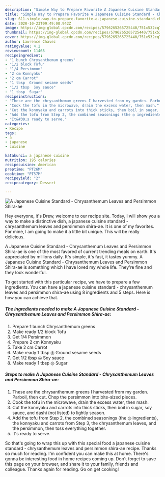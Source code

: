 ```yaml
---
description: "Simple Way to Prepare Favorite A Japanese Cuisine Standard - Chrysanthemum Leaves and Persimmon Shira-ae"
title: "Simple Way to Prepare Favorite A Japanese Cuisine Standard - Chrysanthemum Leaves and Persimmon Shira-ae"
slug: 611-simple-way-to-prepare-favorite-a-japanese-cuisine-standard-chrysanthemum-leaves-and-persimmon-shira-ae
date: 2020-10-23T09:49:08.942Z
image: https://img-global.cpcdn.com/recipes/5796265265725440/751x532cq70/a-japanese-cuisine-standard-chrysanthemum-leaves-and-persimmon-shira-ae-recipe-main-photo.jpg
thumbnail: https://img-global.cpcdn.com/recipes/5796265265725440/751x532cq70/a-japanese-cuisine-standard-chrysanthemum-leaves-and-persimmon-shira-ae-recipe-main-photo.jpg
cover: https://img-global.cpcdn.com/recipes/5796265265725440/751x532cq70/a-japanese-cuisine-standard-chrysanthemum-leaves-and-persimmon-shira-ae-recipe-main-photo.jpg
author: Lawrence Chavez
ratingvalue: 4.2
reviewcount: 11465
recipeingredient:
- "1 bunch Chrysanthemum greens"
- "1/2 block Tofu"
- "1/4 Persimmon"
- "2 cm Konnyaku"
- "2 cm Carrot"
- "1 tbsp  Ground sesame seeds"
- "1/2 tbsp  Soy sauce"
- "1 tbsp  Sugar"
recipeinstructions:
- "These are the chrysanthemum greens I harvested from my garden. Parboil, then cut. Chop the persimmon into bite-sized pieces."
- "Cook the tofu in the microwave, drain the excess water, then mash."
- "Cut the konnyaku and carrots into thick sticks, then boil in sugar, soy sauce, and dashi (not listed) to lightly season."
- "Add the tofu from Step 2, the combined seasonings (the ◎ ingredients), the konnyaku and carrots from Step 3, the chrysanthemum leaves, and the persimmon, then toss everything together."
- "It&#39;s ready to serve."
categories:
- Recipe
tags:
- a
- japanese
- cuisine

katakunci: a japanese cuisine 
nutrition: 195 calories
recipecuisine: American
preptime: "PT26M"
cooktime: "PT57M"
recipeyield: "2"
recipecategory: Dessert

---
```



![A Japanese Cuisine Standard - Chrysanthemum Leaves and Persimmon Shira-ae](https://img-global.cpcdn.com/recipes/5796265265725440/751x532cq70/a-japanese-cuisine-standard-chrysanthemum-leaves-and-persimmon-shira-ae-recipe-main-photo.jpg)

Hey everyone, it's Drew, welcome to our recipe site. Today, I will show you a way to make a distinctive dish, a japanese cuisine standard - chrysanthemum leaves and persimmon shira-ae. It is one of my favorites. For mine, I am going to make it a little bit unique. This will be really delicious.



A Japanese Cuisine Standard - Chrysanthemum Leaves and Persimmon Shira-ae is one of the most favored of current trending meals on earth. It's appreciated by millions daily. It's simple, it's fast, it tastes yummy. A Japanese Cuisine Standard - Chrysanthemum Leaves and Persimmon Shira-ae is something which I have loved my whole life. They're fine and they look wonderful.


To get started with this particular recipe, we have to prepare a few ingredients. You can have a japanese cuisine standard - chrysanthemum leaves and persimmon shira-ae using 8 ingredients and 5 steps. Here is how you can achieve that.

<!--inarticleads1-->

##### The ingredients needed to make A Japanese Cuisine Standard - Chrysanthemum Leaves and Persimmon Shira-ae:

1. Prepare 1 bunch Chrysanthemum greens
1. Make ready 1/2 block Tofu
1. Get 1/4 Persimmon
1. Prepare 2 cm Konnyaku
1. Take 2 cm Carrot
1. Make ready 1 tbsp ◎ Ground sesame seeds
1. Get 1/2 tbsp ◎ Soy sauce
1. Make ready 1 tbsp ◎ Sugar




<!--inarticleads2-->

##### Steps to make A Japanese Cuisine Standard - Chrysanthemum Leaves and Persimmon Shira-ae:

1. These are the chrysanthemum greens I harvested from my garden. Parboil, then cut. Chop the persimmon into bite-sized pieces.
1. Cook the tofu in the microwave, drain the excess water, then mash.
1. Cut the konnyaku and carrots into thick sticks, then boil in sugar, soy sauce, and dashi (not listed) to lightly season.
1. Add the tofu from Step 2, the combined seasonings (the ◎ ingredients), the konnyaku and carrots from Step 3, the chrysanthemum leaves, and the persimmon, then toss everything together.
1. It&#39;s ready to serve.




So that's going to wrap this up with this special food a japanese cuisine standard - chrysanthemum leaves and persimmon shira-ae recipe. Thanks so much for reading. I'm confident you can make this at home. There's gonna be interesting food in home recipes coming up. Don't forget to save this page on your browser, and share it to your family, friends and colleague. Thanks again for reading. Go on get cooking!
